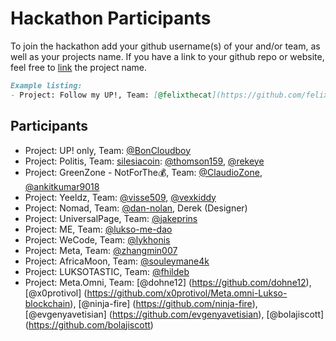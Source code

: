 # Hackathon Participants

To join the hackathon add your github username(s) of your and/or team, as well as your projects name.
If you have a link to your github repo or website, feel free to [link](#link) the project name.

```md
Example listing:
- Project: Follow my UP!, Team: [@felixthecat](https://github.com/felixthecat), ...
```

## Participants

- Project: UP! only, Team: [@BonCloudboy](https://github.com/BonCloudboy)
- Project: Politis, Team: [silesiacoin](https://github.com/silesiacoin): [@thomson159](https://github.com/thomson159), [@rekeye](https://github.com/rekeye)
- Project: GreenZone - NotForThe💰, Team: [@ClaudioZone](https://github.com/claudioZone), [@ankitkumar9018](https://github.com/ankitkumar9018)
- Project: Yeeldz, Team: [@visse509](https://github.com/visse509), [@vexkiddy](https://github.com/vexkiddy)
- Project: Nomad, Team: [@dan-nolan](https://github.com/dan-nolan), Derek (Designer)
- Project: UniversalPage, Team: [@jakeprins](https://github.com/jakeprins)
- Project: ME, Team: [@lukso-me-dao](https://github.com/lukso-me-dao)
- Project: WeCode, Team: [@lykhonis](https://github.com/lykhonis)
- Project: Meta, Team: [@zhangmin007](https://github.com/zhangmin007)
- Project: AfricaMoon, Team: [@souleymane4k](https://github.com/souleymane4k)
- Project: LUKSOTASTIC, Team: [@fhildeb](https://github.com/fhildeb)
- Project: Meta.Omni, Team: [@dohne12] (https://github.com/dohne12), [@x0protivol] (https://github.com/x0protivol/Meta.omni-Lukso-blockchain), [@ninja-fire] (https://github.com/ninja-fire), [@evgenyavetisian] (https://github.com/evgenyavetisian), [@bolajiscott] (https://github.com/bolajiscott)